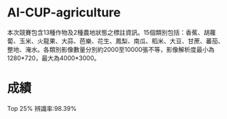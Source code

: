 # AI-CUP-agriculture
本次競賽包含13種作物及2種農地狀態之標註資訊。15個類別包括：香蕉、胡蘿蔔、玉米、火龍果、大蒜、芭樂、花生、鳳梨、南瓜、稻米、大豆、甘蔗、蕃茄、整地、淹水。各類別影像數量分別約2000至10000張不等，影像解析度最小為1280\*720，最大為4000\*3000。
# 成績
Top 25\% 辨識率:98.39\%
